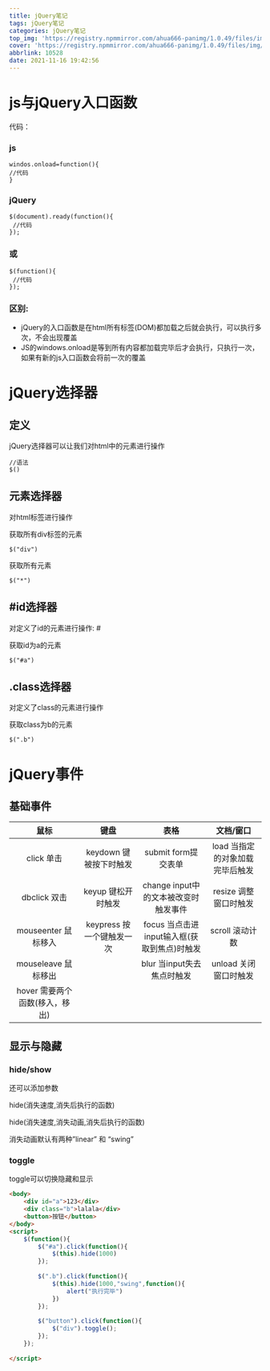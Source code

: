 ```yaml
---
title: jQuery笔记
tags: jQuery笔记
categories: jQuery笔记
top_img: 'https://registry.npmmirror.com/ahua666-panimg/1.0.49/files/img/jq.jpeg'
cover: 'https://registry.npmmirror.com/ahua666-panimg/1.0.49/files/img/jq.jpeg'
abbrlink: 10528
date: 2021-11-16 19:42:56
---
```

# js与jQuery入口函数
代码：

### js 

 ``` JS
windos.onload=function(){
 //代码
}
```
### jQuery
```JS
$(document).ready(function(){
 //代码
});
```
### 或
``` JS
$(function(){
 //代码
});
```
### 区别:
 * jQuery的入口函数是在html所有标签(DOM)都加载之后就会执行，可以执行多次，不会出现覆盖
 * JS的windows.onload是等到所有内容都加载完毕后才会执行，只执行一次，如果有新的js入口函数会将前一次的覆盖

# jQuery选择器
## 定义
jQuery选择器可以让我们对html中的元素进行操作
```JS
//语法
$()
```
## 元素选择器
对html标签进行操作

获取所有div标签的元素
```JS
$("div")
```
获取所有元素
```JS
$("*")
```
## #id选择器
对定义了id的元素进行操作: #

获取id为a的元素
```JS
$("#a")
```
## .class选择器
对定义了class的元素进行操作

获取class为b的元素
```JS
$(".b")
```
# jQuery事件
## 基础事件
| 鼠标 | 键盘 | 表格 | 文档/窗口 |
| :----:| :----: | :----: | :----: |
| click 单击 |keydown 键被按下时触发| submit form提交表单 |load 当指定的对象加载完毕后触发|
| dbclick 双击 | keyup 键松开时触发 | change input中的文本被改变时触发事件|resize 调整窗口时触发|
|mouseenter 鼠标移入|keypress 按一个键触发一次|focus 当点击进input输入框(获取到焦点)时触发|scroll 滚动计数|
|mouseleave 鼠标移出||blur 当input失去焦点时触发|unload 关闭窗口时触发|
|hover 需要两个函数(移入，移出)||||
## 显示与隐藏
### hide/show
还可以添加参数

hide(消失速度,消失后执行的函数)

hide(消失速度,消失动画,消失后执行的函数)

消失动画默认有两种”linear” 和 “swing”
### toggle
toggle可以切换隐藏和显示
```HTML
<body>
	<div id="a">123</div>
	<div class="b">lalala</div>
	<button>按钮</button>
</body>
<script>
	$(function(){
		$("#a").click(function(){
			$(this).hide(1000)
		});
		
		$(".b").click(function(){
			$(this).hide(1000,"swing",function(){
				alert("执行完毕")
			})
		});
		
		$("button").click(function(){
			$("div").toggle();
		});
	});
	
</script>
```
